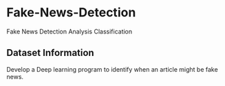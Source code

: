 # Fake-News-Detection
Fake News Detection Analysis Classification

## Dataset Information
Develop a Deep learning program to identify when an article might be fake news.

